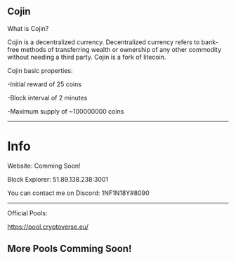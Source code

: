 Cojin
-----------------------------------------------------------------------------------------------------------------------------------------------------------------------------------
What is Cojin?

Cojin is a decentralized currency. Decentralized currency refers to bank-free methods of transferring wealth or ownership of any other commodity without needing a third party. Cojin is a fork of litecoin.

Cojin basic properties:

-Initial reward of 25 coins

-Block interval of 2 minutes

-Maximum supply of ~100000000 coins

-----------------------------------------------------------------------------------------------------------------------------------------------------------------------------------
Info
====
Website: Comming Soon!

Block Explorer: 51.89.138.238:3001

You can contact me on Discord:
1NF1N18Y#8090

---------------
Official Pools:

https://pool.cryptoverse.eu/

More Pools Comming Soon!
-----------------------------



